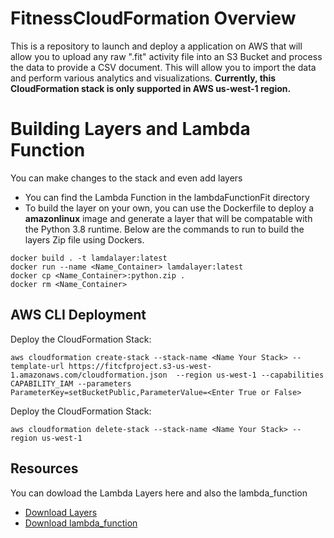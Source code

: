 # FitnessCloudFormation Overview
This is a repository to launch and deploy a application on AWS that will allow you to upload any raw ".fit" activity file into an S3 Bucket and process the data to provide a CSV document. This will allow you to import the data and perform various analytics and visualizations. **Currently, this CloudFormation stack is only supported in AWS us-west-1 region.**   

# Building Layers and Lambda Function
You can make changes to the stack and even add layers 
* You can find the Lambda Function in the lambdaFunctionFit directory
* To build the layer on your own, you can use the Dockerfile to deploy a **amazonlinux** image and generate a layer that will be compatable with the Python 3.8 runtime. Below are the commands to run to build the layers Zip file using Dockers.
```
docker build . -t lamdalayer:latest
docker run --name <Name_Container> lamdalayer:latest 
docker cp <Name_Container>:python.zip .
docker rm <Name_Container>
```
## AWS CLI Deployment
Deploy the CloudFormation Stack: 
```
aws cloudformation create-stack --stack-name <Name Your Stack> --template-url https://fitcfproject.s3-us-west-1.amazonaws.com/cloudformation.json  --region us-west-1 --capabilities CAPABILITY_IAM --parameters ParameterKey=setBucketPublic,ParameterValue=<Enter True or False>
```

Deploy the CloudFormation Stack: 
```
aws cloudformation delete-stack --stack-name <Name Your Stack> --region us-west-1 
```


## Resources
You can dowload the Lambda Layers here and also the lambda_function 
* [Download Layers](https://fitcfproject.s3-us-west-1.amazonaws.com/python.zip)
* [Download lambda_function](https://fitcfproject.s3-us-west-1.amazonaws.com/lambda_function.zip)
